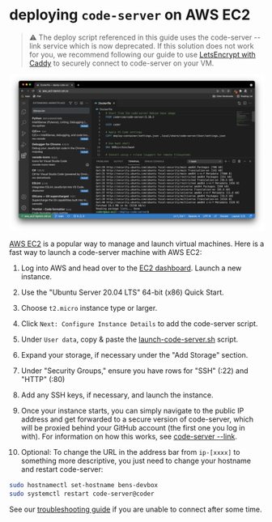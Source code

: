 # deploying `code-server` on AWS EC2

> ⚠️ The deploy script referenced in this guide uses the code-server --link service which is now deprecated. If this solution does not work for you, we recommend following our guide to use [LetsEncrypt with Caddy](https://coder.com/docs/code-server/latest/guide#using-lets-encrypt-with-caddy) to securely connect to code-server on your VM.

![code-server and AWS EC2](../img/code-server-aws-ec2.png)

[AWS EC2](https://aws.amazon.com/ec2/) is a popular way to manage and launch virtual machines. Here is a fast way to launch a code-server machine with AWS EC2:

1. Log into AWS and head over to the [EC2 dashboard](https://us-west-2.console.aws.amazon.com/ec2/v2/home?region=us-west-2). Launch a new instance.

2. Use the "Ubuntu Server 20.04 LTS" 64-bit (x86) Quick Start.

3. Choose `t2.micro` instance type or larger.

4. Click `Next: Configure Instance Details` to add the code-server script.

5. Under `User data`, copy & paste the [launch-code-server.sh](../deploy-vm/link/launch-code-server.sh) script.

6. Expand your storage, if necessary under the "Add Storage" section.

7. Under "Security Groups," ensure you have rows for "SSH" (:22) and "HTTP" (:80)

8. Add any SSH keys, if necessary, and launch the instance.

9. Once your instance starts, you can simply navigate to the public IP address and get forwarded to a secure version of code-server, which will be proxied behind your GitHub account (the first one you log in with). For information on how this works, see [code-server --link](https://github.com/cdr/code-server#cloud-program-%EF%B8%8F).

10. Optional: To change the URL in the address bar from `ip-[xxxx]` to something more descriptive, you just need to change your hostname and restart code-server:

```sh
sudo hostnamectl set-hostname bens-devbox
sudo systemctl restart code-server@coder
```

See our [troubleshooting guide](../deploy-vm#troubleshooting) if you are unable to connect after some time.
